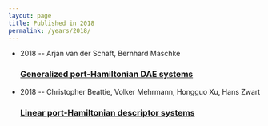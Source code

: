 ```yaml
---
layout: page
title: Published in 2018
permalink: /years/2018/
---
```


<ul class="post-list">

  <li>
    <span class="post-meta">2018 -- Arjan van der Schaft, Bernhard Maschke</span>
    <h3><a class="post-link" href="../../generalized-port-hamiltonian-dae-systems">Generalized port-Hamiltonian DAE systems</a></h3>
  </li>
  <li>
    <span class="post-meta">2018 -- Christopher Beattie, Volker Mehrmann, Hongguo Xu, Hans Zwart</span>
    <h3><a class="post-link" href="../../linear-port-hamiltonian-descriptor-systems">Linear port-Hamiltonian descriptor systems</a></h3>
  </li>
</ul>
